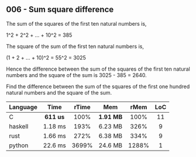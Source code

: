 006 - Sum square difference
---------------------------

The sum of the squares of the first ten natural numbers is,

1^2 + 2^2 + ... + 10^2 = 385

The square of the sum of the first ten natural numbers is,

(1 + 2 + ... + 10)^2 = 55^2 = 3025

Hence the difference between the sum of the squares of the first ten natural
numbers and the square of the sum is 3025 - 385 = 2640.

Find the difference between the sum of the squares of the first one hundred
natural numbers and the square of the sum.

Language | Time | rTime | Mem | rMem | LoC
--- | :---: | :---: | :---: | :---: | :---:
C | **611 us** | 100% | **1.91 MB** | 100% | 11
haskell | 1.18 ms | 193% | 6.23 MB | 326% | 9
rust | 1.66 ms | 272% | 6.38 MB | 334% | 9
python | 22.6 ms | 3699% | 24.6 MB | 1288% | 1
